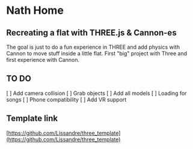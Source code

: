 # Nath Home

## Recreating a flat with THREE.js & Cannon-es
The goal is just to do a fun experience in THREE and add physics with Cannon to move stuff inside a little flat.
First "big" project with Three and first experience with Cannon.

## TO DO

[ ] Add camera collision
[ ] Grab objects
[ ] Add all models
[ ] Loading for songs
[ ] Phone compatibility
[ ] Add VR support

## Template link
[https://github.com/Lissandre/three_template](https://github.com/Lissandre/three_template)
